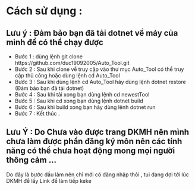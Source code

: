 <h1> Cách sử dụng : </h1>
<h2> Lưu ý : Đảm bảo bạn đã tải dotnet về máy của mình để có thể chạy được </h2>
<ul>
  <li> Bước 1 : dùng lệnh  git clone https://github.com/duc19092005/Auto_Tool.git </li>
  <li> Bước 2 : Sau khi clone về truy cập vào thư mục Auto_Tool có thể truy cập thủ công hoặc dùng lệnh cd Auto_Tool </li>
  <li> Bước 3 : Sau khi dùng lệnh cd Auto_Tool hãy dùng lệnh dotnet restore (Đảm bảo bạn đã tải dotnet)</li>
  <li> Bước 4 : Sau khi tải xong bạn dùng lệnh cd newestTool </li>
  <li> Bước 5 : Sau khi cd xong bạn dùng lệnh dotnet build </li>
  <li> Bước 6 : Sau khi build xong bạn hãy dùng lệnh dotnet run </li>
  <li> Bước 7 : Kết thúc . </li>
</ul>
<h2> Lưu Ý : Do Chưa vào được trang DKMH nên mình chưa làm được phần đăng ký môn nên các tính năng có thể chưa hoạt động mong mọi người thông cảm ... </h2>
<p> Do đây là bước đầu làm nên chỉ mới có đăng nhập thôi , tui đang đợi tới lúc DKMH để lấy Link để làm tiếp keke </p>

